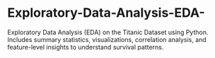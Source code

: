 # Exploratory-Data-Analysis-EDA-
Exploratory Data Analysis (EDA) on the Titanic Dataset using Python. Includes summary statistics, visualizations, correlation analysis, and feature-level insights to understand survival patterns. 
